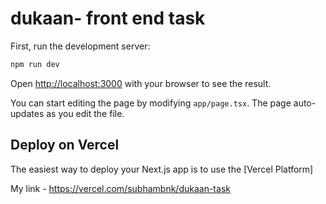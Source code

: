 # dukaan- front end task
First, run the development server:

```bash
npm run dev
```

Open [http://localhost:3000](http://localhost:3000) with your browser to see the result.

You can start editing the page by modifying `app/page.tsx`. The page auto-updates as you edit the file.

## Deploy on Vercel
The easiest way to deploy your Next.js app is to use the [Vercel Platform]

My link - https://vercel.com/subhambnk/dukaan-task
